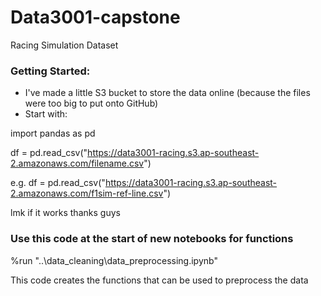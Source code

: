 # Data3001-capstone

Racing Simulation Dataset


### Getting Started: 
- I've made a little S3 bucket to store the data online (because the files were too big to put onto GitHub)
- Start with:

import pandas as pd

df = pd.read_csv("https://data3001-racing.s3.ap-southeast-2.amazonaws.com/filename.csv")

e.g. df = pd.read_csv("https://data3001-racing.s3.ap-southeast-2.amazonaws.com/f1sim-ref-line.csv")

lmk if it works thanks guys



### Use this code at the start of new notebooks for functions
%run "..\data_cleaning\data_preprocessing.ipynb"

This code creates the functions that can be used to preprocess the data